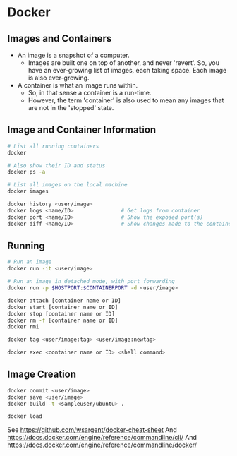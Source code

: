 # Docker

## Images and Containers

* An image is a snapshot of a computer.
  * Images are built one on top of another, and never 'revert'. So, you
    have an ever-growing list of images, each taking space. Each image
    is also ever-growing.
* A container is what an image runs within.
  * So, in that sense a container is a run-time.
  * However, the term 'container' is also used to mean any images that
    are not in the 'stopped' state.

## Image and Container Information

```sh
# List all running containers
docker

# Also show their ID and status
docker ps -a

# List all images on the local machine
docker images

docker history <user/image>
docker logs <name/ID>               # Get logs from container
docker port <name/ID>               # Show the exposed port(s)
docker diff <name/ID>               # Show changes made to the container.

```

## Running

```sh
# Run an image
docker run -it <user/image>

# Run an image in detached mode, with port forwarding
docker run -p $HOSTPORT:$CONTAINERPORT -d <user/image>

docker attach [container name or ID]
docker start [container name or ID]
docker stop [container name or ID]
docker rm -f [container name or ID]
docker rmi

docker tag <user/image:tag> <user/image:newtag>

docker exec <container name or ID> <shell command>
```

## Image Creation

```sh
docker commit <user/image>
docker save <user/image>
docker build -t <sampleuser/ubuntu> .

docker load
```

See https://github.com/wsargent/docker-cheat-sheet
And https://docs.docker.com/engine/reference/commandline/cli/
And https://docs.docker.com/engine/reference/commandline/docker/




